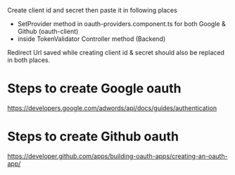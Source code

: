 Create client id and secret then paste it in following places

- SetProvider method in oauth-providers.component.ts for both Google & Github (oauth-client)
- inside TokenValidator Controller method (Backend)

Redirect Url saved while creating client id & secret should also be replaced in both places.

Steps to create Google oauth
============================
https://developers.google.com/adwords/api/docs/guides/authentication

Steps to create Github oauth
============================
https://developer.github.com/apps/building-oauth-apps/creating-an-oauth-app/
